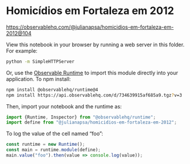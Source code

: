 # Homicídios em Fortaleza em 2012

https://observablehq.com/@julianapsa/homicidios-em-fortaleza-em-2012@104

View this notebook in your browser by running a web server in this folder. For
example:

~~~sh
python -m SimpleHTTPServer
~~~

Or, use the [Observable Runtime](https://github.com/observablehq/runtime) to
import this module directly into your application. To npm install:

~~~sh
npm install @observablehq/runtime@4
npm install https://api.observablehq.com/d/734639915af685a9.tgz?v=3
~~~

Then, import your notebook and the runtime as:

~~~js
import {Runtime, Inspector} from "@observablehq/runtime";
import define from "@julianapsa/homicidios-em-fortaleza-em-2012";
~~~

To log the value of the cell named “foo”:

~~~js
const runtime = new Runtime();
const main = runtime.module(define);
main.value("foo").then(value => console.log(value));
~~~
